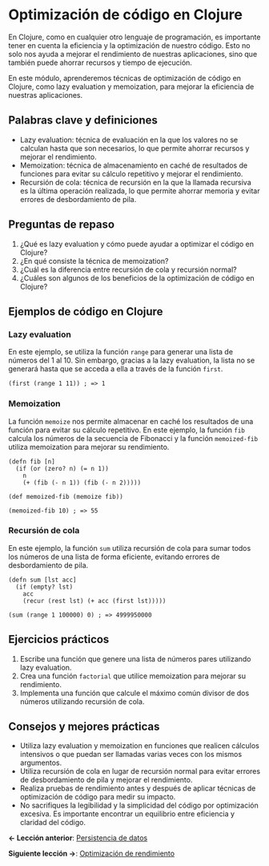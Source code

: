
# Optimización de código en Clojure

En Clojure, como en cualquier otro lenguaje de programación, es importante tener en cuenta la eficiencia y la optimización de nuestro código. Esto no solo nos ayuda a mejorar el rendimiento de nuestras aplicaciones, sino que también puede ahorrar recursos y tiempo de ejecución.

En este módulo, aprenderemos técnicas de optimización de código en Clojure, como lazy evaluation y memoization, para mejorar la eficiencia de nuestras aplicaciones.

## Palabras clave y definiciones

- Lazy evaluation: técnica de evaluación en la que los valores no se calculan hasta que son necesarios, lo que permite ahorrar recursos y mejorar el rendimiento.
- Memoization: técnica de almacenamiento en caché de resultados de funciones para evitar su cálculo repetitivo y mejorar el rendimiento.
- Recursión de cola: técnica de recursión en la que la llamada recursiva es la última operación realizada, lo que permite ahorrar memoria y evitar errores de desbordamiento de pila.

## Preguntas de repaso

1. ¿Qué es lazy evaluation y cómo puede ayudar a optimizar el código en Clojure?
2. ¿En qué consiste la técnica de memoization?
3. ¿Cuál es la diferencia entre recursión de cola y recursión normal?
4. ¿Cuáles son algunos de los beneficios de la optimización de código en Clojure?

## Ejemplos de código en Clojure

### Lazy evaluation

En este ejemplo, se utiliza la función `range` para generar una lista de números del 1 al 10. Sin embargo, gracias a la lazy evaluation, la lista no se generará hasta que se acceda a ella a través de la función `first`.

```
(first (range 1 11)) ; => 1
```

### Memoization

La función `memoize` nos permite almacenar en caché los resultados de una función para evitar su cálculo repetitivo. En este ejemplo, la función `fib` calcula los números de la secuencia de Fibonacci y la función `memoized-fib` utiliza memoization para mejorar su rendimiento.

```
(defn fib [n]
  (if (or (zero? n) (= n 1))
    n
    (+ (fib (- n 1)) (fib (- n 2)))))

(def memoized-fib (memoize fib))

(memoized-fib 10) ; => 55
```

### Recursión de cola

En este ejemplo, la función `sum` utiliza recursión de cola para sumar todos los números de una lista de forma eficiente, evitando errores de desbordamiento de pila.

```
(defn sum [lst acc]
  (if (empty? lst)
    acc
    (recur (rest lst) (+ acc (first lst)))))

(sum (range 1 100000) 0) ; => 4999950000
```

## Ejercicios prácticos

1. Escribe una función que genere una lista de números pares utilizando lazy evaluation.
2. Crea una función `factorial` que utilice memoization para mejorar su rendimiento.
3. Implementa una función que calcule el máximo común divisor de dos números utilizando recursión de cola.

## Consejos y mejores prácticas

- Utiliza lazy evaluation y memoization en funciones que realicen cálculos intensivos o que puedan ser llamadas varias veces con los mismos argumentos.
- Utiliza recursión de cola en lugar de recursión normal para evitar errores de desbordamiento de pila y mejorar el rendimiento.
- Realiza pruebas de rendimiento antes y después de aplicar técnicas de optimización de código para medir su impacto.
- No sacrifiques la legibilidad y la simplicidad del código por optimización excesiva. Es importante encontrar un equilibrio entre eficiencia y claridad del código.

**<- Lección anterior**: [Persistencia de datos](persistencia_de_datos.md)

**Siguiente lección ->**: [Optimización de rendimiento](optimizacion_de_rendimiento.md)